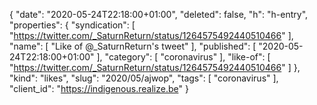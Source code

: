 {
  "date": "2020-05-24T22:18:00+01:00",
  "deleted": false,
  "h": "h-entry",
  "properties": {
    "syndication": [
      "https://twitter.com/_SaturnReturn/status/1264575492440510466"
    ],
    "name": [
      "Like of @_SaturnReturn's tweet"
    ],
    "published": [
      "2020-05-24T22:18:00+01:00"
    ],
    "category": [
      "coronavirus"
    ],
    "like-of": [
      "https://twitter.com/_SaturnReturn/status/1264575492440510466"
    ]
  },
  "kind": "likes",
  "slug": "2020/05/ajwop",
  "tags": [
    "coronavirus"
  ],
  "client_id": "https://indigenous.realize.be"
}
